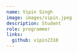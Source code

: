 ```yaml
---
name: Vipin Singh
image: images/vipin.jpeg
description: Student
role: programmer
links:
  github: vipin2310
---
```

